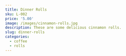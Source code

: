```yaml
---
title: Dinner Rolls
sku: L-002
price: '5.00'
image: /images/cinnamon-rolls.jpg
description: These are some delicious cinnamon rolls.
slug: dinner-rolls
categories:
  - coffee
  - rolls
---
```


